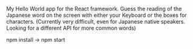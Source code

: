My Hello World app for the React framework.
Guess the reading of the Japanese word on the screen with either your Keyboard or the boxes for characters.
(Currently very difficult, even for Japanese native speakers. Looking for a different API for more common words)

npm install -> npm start
